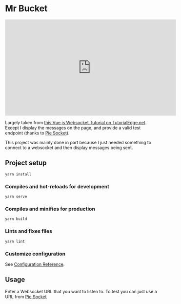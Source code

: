 # Mr Bucket

<iframe width="560" height="315" src="https://www.youtube.com/embed/D_Bbf7hX5I0" title="YouTube video player" frameborder="0" allow="accelerometer; autoplay; clipboard-write; encrypted-media; gyroscope; picture-in-picture" allowfullscreen></iframe>

Largely taken from [this Vue.js Websocket Tutorial on TutorialEdge.net](https://tutorialedge.net/javascript/vuejs/vuejs-websocket-tutorial/). Except I display the messages on the page, and provide a valid test endpoint (thanks to [Pie Socket](https://www.piesocket.com/websocket-tester)).

This project was mainly done in part because I just needed something to connect to a websocket and then display messages being sent.

## Project setup
```
yarn install
```

### Compiles and hot-reloads for development
```
yarn serve
```

### Compiles and minifies for production
```
yarn build
```

### Lints and fixes files
```
yarn lint
```

### Customize configuration
See [Configuration Reference](https://cli.vuejs.org/config/).

## Usage

Enter a Websocket URL that you want to listen to. To test you can just use a URL from [Pie Socket](https://www.piesocket.com/websocket-tester)
